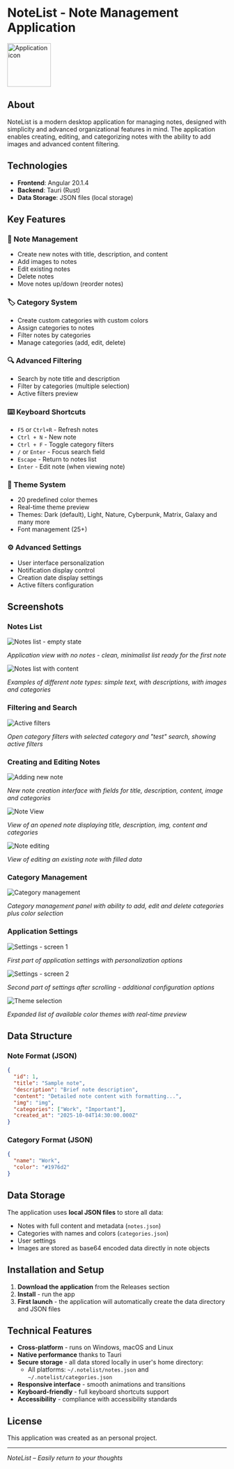 # NoteList - Note Management Application

<img src="README_img/icon.png" alt="Application icon" width="100">

## About

NoteList is a modern desktop application for managing notes, designed with simplicity and advanced organizational features in mind. The application enables creating, editing, and categorizing notes with the ability to add images and advanced content filtering.

## Technologies

- **Frontend**: Angular 20.1.4
- **Backend**: Tauri (Rust)
- **Data Storage**: JSON files (local storage)

## Key Features

### 📝 Note Management
- Create new notes with title, description, and content
- Add images to notes
- Edit existing notes
- Delete notes
- Move notes up/down (reorder notes)

### 🏷️ Category System
- Create custom categories with custom colors
- Assign categories to notes
- Filter notes by categories
- Manage categories (add, edit, delete)

### 🔍 Advanced Filtering
- Search by note title and description
- Filter by categories (multiple selection)
- Active filters preview

### ⌨️ Keyboard Shortcuts
- `F5` or `Ctrl+R` - Refresh notes
- `Ctrl + N` - New note
- `Ctrl + F` - Toggle category filters
- `/` or `Enter` - Focus search field
- `Escape` - Return to notes list
- `Enter` - Edit note (when viewing note)

### 🎨 Theme System
- 20 predefined color themes
- Real-time theme preview
- Themes: Dark (default), Light, Nature, Cyberpunk, Matrix, Galaxy and many more
- Font management (25+)

### ⚙️ Advanced Settings
- User interface personalization
- Notification display control
- Creation date display settings
- Active filters configuration

## Screenshots

### Notes List
![Notes list - empty state](README_img/notes_default.png)

*Application view with no notes - clean, minimalist list ready for the first note*

![Notes list with content](README_img/notes.png)

*Examples of different note types: simple text, with descriptions, with images and categories*

### Filtering and Search
![Active filters](README_img/notes_filters.png)

*Open category filters with selected category and "test" search, showing active filters*

### Creating and Editing Notes
![Adding new note](README_img/add_note.png)

*New note creation interface with fields for title, description, content, image and categories*

![Note View](README_img/note.png)

*View of an opened note displaying title, description, img, content and categories*

![Note editing](README_img/note_edit.png)

*View of editing an existing note with filled data*

### Category Management
![Category management](README_img/manage_categories.png)

*Category management panel with ability to add, edit and delete categories plus color selection*

### Application Settings
![Settings - screen 1](README_img/settings0.png)

*First part of application settings with personalization options*

![Settings - screen 2](README_img/settings1.png)

*Second part of settings after scrolling - additional configuration options*

![Theme selection](README_img/themes.png)

*Expanded list of available color themes with real-time preview*

## Data Structure

### Note Format (JSON)
```json
{
  "id": 1,
  "title": "Sample note",
  "description": "Brief note description",
  "content": "Detailed note content with formatting...",
  "img": "img",
  "categories": ["Work", "Important"],
  "created_at": "2025-10-04T14:30:00.000Z"
}
```

### Category Format (JSON)
```json
{
  "name": "Work",
  "color": "#1976d2"
}
```

## Data Storage

The application uses **local JSON files** to store all data:
- Notes with full content and metadata (`notes.json`)
- Categories with names and colors (`categories.json`)
- User settings
- Images are stored as base64 encoded data directly in note objects

## Installation and Setup

1. **Download the application** from the Releases section
2. **Install** - run the app
3. **First launch** - the application will automatically create the data directory and JSON files

## Technical Features

- **Cross-platform** - runs on Windows, macOS and Linux
- **Native performance** thanks to Tauri
- **Secure storage** - all data stored locally in user's home directory:
  - All platforms: `~/.notelist/notes.json` and `~/.notelist/categories.json`
- **Responsive interface** - smooth animations and transitions
- **Keyboard-friendly** - full keyboard shortcuts support
- **Accessibility** - compliance with accessibility standards

## License

This application was created as an personal project.

---

*NoteList – Easily return to your thoughts*